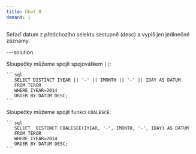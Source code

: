 ```yaml
---
title: Úkol 8
demand: 1
---
```


Seřaď datum z předchozího selektu sestupně (desc) a vypiš jen jedinečné záznamy.

---solution

Sloupečky můžeme spojit spojovátkem `||`:

    ```sql
       SELECT DISTINCT IYEAR || '-' || IMONTH || '-' || IDAY AS DATUM
       FROM TEROR
       WHERE IYEAR=2014
       ORDER BY DATUM DESC;
    ```

Sloupečky můžeme spojit funkcí `COALESCE`:

    ```sql
       SELECT  DISTINCT COALESCE(IYEAR, '-', IMONTH, '-', IDAY) AS DATUM
       FROM TEROR
       WHERE IYEAR=2014
       ORDER BY DATUM DESC;
    ```
